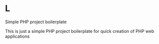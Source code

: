 # L
Simple PHP project boilerplate

This is just a simple PHP project boilerplate for quick creation of PHP web applications
